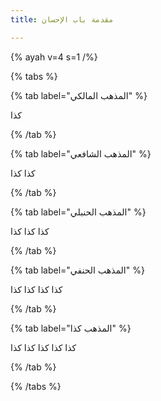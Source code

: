 ```yaml
---
title: مقدمة باب الإحسان

---
```

{% ayah v=4 s=1 /%}







{% tabs %}

{% tab label="المذهب المالكي" %}

كذا

{% /tab %}

{% tab label="المذهب الشافعي" %}

كذا كذا

{% /tab %}

{% tab label="المذهب الحنبلي" %} 

كذا كذا كذا

{% /tab %}

{% tab label="المذهب الحنفي" %} 

كذا كذا كذا كذا

{% /tab %}

{% tab label="المذهب كذا" %}

كذا كذا كذا كذا كذا

{% /tab %}

{% /tabs %}
<!--stackedit_data:
eyJoaXN0b3J5IjpbMTA1ODMxNzY3OCwxNjkxMzcxMDMyLC0xMT
I4Nzg4NzIwLC01MTM0MzczNzAsNDQ3NDUxNzIyXX0=
-->
